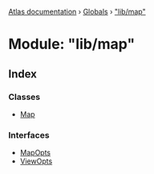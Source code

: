 [Atlas documentation](../README.md) › [Globals](../globals.md) › ["lib/map"](_lib_map_.md)

# Module: "lib/map"

## Index

### Classes

* [Map](../classes/_lib_map_.map.md)

### Interfaces

* [MapOpts](../interfaces/_lib_map_.mapopts.md)
* [ViewOpts](../interfaces/_lib_map_.viewopts.md)
